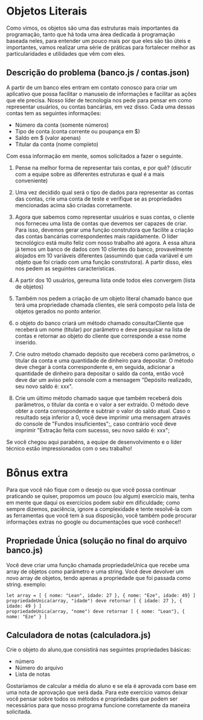 # Objetos Literais

Como vimos, os objetos são uma das estruturas mais importantes da programação, tanto que há toda uma área dedicada à programação baseada neles, para entender um pouco mais por que eles são tão úteis e importantes, vamos realizar uma série de práticas para fortalecer melhor as particularidades e utilidades que vêm com eles.

## Descrição do problema (banco.js / contas.json)
A partir de um banco eles entram em contato conosco para criar um aplicativo que possa facilitar o manuseio de informações e facilitar as ações que ele precisa. 
Nosso líder de tecnologia nos pede para pensar em como representar usuários, ou contas bancárias, em vez disso. Cada uma dessas contas tem as seguintes informações:

* Número da conta (somente números)
* Tipo de conta (conta corrente ou poupança em $)
* Saldo em $ (valor apenas)
* Titular da conta (nome completo)

Com essa informação em mente, somos solicitados a fazer o seguinte.
1. Pense na melhor forma de representar tais contas, e por quê? (discutir com a equipe sobre as diferentes estruturas e qual é a mais conveniente)

2. Uma vez decidido qual será o tipo de dados para representar as contas das contas, crie uma conta de teste e verifique se as propriedades mencionadas acima são criadas corretamente.
3. Agora que sabemos como representar usuários e suas contas, o cliente nos forneceu uma lista de contas que devemos ser capazes de criar. Para isso, devemos gerar uma função construtora que facilite a criação das contas bancárias correspondentes mais rapidamente.
O líder tecnológico está muito feliz com nosso trabalho até agora. A essa altura já temos um banco de dados com 10 clientes do banco, provavelmente alojados em 10 variáveis diferentes (assumindo que cada variável é um objeto que foi criado com uma função construtora). A partir disso, eles nos pedem as seguintes características.
4. A partir dos 10 usuários, gereuma lista onde todos eles convergem (lista de objetos)
5. Também nos pedem a criação de um objeto literal chamado banco que terá uma propriedade chamada clientes, ele será composto pela lista de objetos
gerados no ponto anterior.
6. o objeto do banco criará um método chamado consultarCliente que receberá um nome (titular) por parâmetro e deve pesquisar na lista de contas e retornar ao objeto do cliente que corresponde a esse nome inserido.
7. Crie outro método chamado depósito que receberá como parâmetros, o titular da conta e uma quantidade de dinheiro para depositar. O método deve chegar à conta correspondente e, em seguida, adicionar a quantidade de dinheiro para depositar o saldo da conta, então você deve dar um aviso pelo console com a mensagem "Depósito realizado, seu novo saldo é: xxx".
8. Crie um último método chamado saque que também receberá dois parâmetros, o titular da conta e o valor a ser extraído. O método deve obter a
conta correspondente e subtrair o valor do saldo atual. Caso o resultado seja inferior a 0, você deve imprimir uma mensagem através do console de "Fundos insuficientes";, caso contrário você deve imprimir "Extração feita com sucesso, seu novo saldo é: xxx";

Se você chegou aqui parabéns, a equipe de desenvolvimento e o líder técnico estão impressionados com o seu trabalho!

# Bônus extra

Para que você não fique com o desejo ou que você possa continuar praticando se quiser, propomos um pouco (ou algum) exercício mais, tenha em mente que daqui os exercícios podem subir em dificuldade; como sempre dizemos, paciência, ignore a complexidade e tente resolvê-la com as ferramentas que você tem à sua disposição, você também pode procurar informações extras no google ou documentações que você conhece!!

## Propriedade Única (solução no final do arquivo banco.js)
Você deve criar uma função chamada propriedadeUnica que recebe uma array de objetos como parâmetro e uma string. Você deve devolver um novo array de objetos, tendo apenas a propriedade que foi passada como string. exemplo:

```
let array = [ { nome: "Lean", idade: 27 }, { nome: "Eze", idade: 49} ]
propriedadeUnica(array, "idade") deve retornar [ { idade: 27 }, { idade: 49 } ]
propriedadeUnica(array, "nome") deve retornar [ { nome: "Lean"}, { nome: "Eze" } ]
```

## Calculadora de notas (calculadora.js)
Crie o objeto do aluno,que consistirá nas seguintes propriedades básicas:
* número
* Número do arquivo
* Lista de notas

Gostaríamos de calcular a média do aluno e se ela é aprovada com base em uma nota de aprovação que será dada. Para este exercício vamos deixar você pensar sobre todos os métodos e propriedades que podem ser necessários para que nosso programa funcione corretamente da maneira solicitada.
